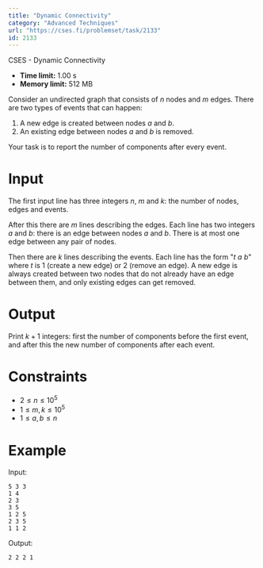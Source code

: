 ```yaml
---
title: "Dynamic Connectivity"
category: "Advanced Techniques"
url: "https://cses.fi/problemset/task/2133"
id: 2133
---
```


CSES - Dynamic Connectivity

  * **Time limit:** 1.00 s
  * **Memory limit:** 512 MB

Consider an undirected graph that consists of $n$ nodes and $m$ edges. There
are two types of events that can happen:

  1. A new edge is created between nodes $a$ and $b$.
  2. An existing edge between nodes $a$ and $b$ is removed.

Your task is to report the number of components after every event.

# Input

The first input line has three integers $n$, $m$ and $k$: the number of nodes,
edges and events.

After this there are $m$ lines describing the edges. Each line has two
integers $a$ and $b$: there is an edge between nodes $a$ and $b$. There is at
most one edge between any pair of nodes.

Then there are $k$ lines describing the events. Each line has the form "$t$
$a$ $b$" where $t$ is 1 (create a new edge) or 2 (remove an edge). A new edge
is always created between two nodes that do not already have an edge between
them, and only existing edges can get removed.

# Output

Print $k+1$ integers: first the number of components before the first event,
and after this the new number of components after each event.

# Constraints

  * $2 \le n \le 10^5$
  * $1 \le m,k \le 10^5$
  * $1 \le a,b \le n$

# Example

Input:

    
    
    5 3 3
    1 4
    2 3
    3 5
    1 2 5
    2 3 5
    1 1 2
    

Output:

    
    
    2 2 2 1
    

